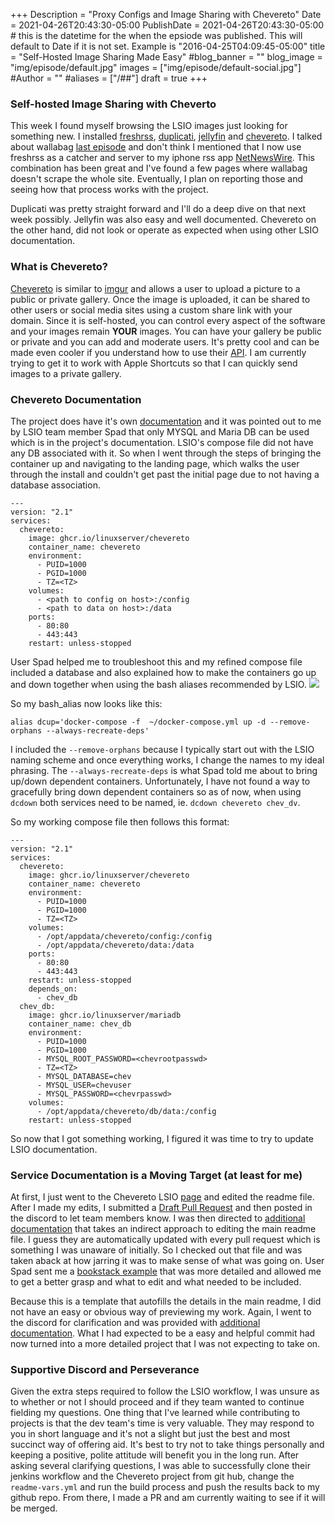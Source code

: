 +++
Description = "Proxy Configs and Image Sharing with Chevereto"
Date = 2021-04-26T20:43:30-05:00
PublishDate = 2021-04-26T20:43:30-05:00 # this is the datetime for the when the epsiode was published. This will default to Date if it is not set. Example is "2016-04-25T04:09:45-05:00"
title = "Self-Hosted Image Sharing Made Easy"
#blog_banner = ""
blog_image = "img/episode/default.jpg"
images = ["img/episode/default-social.jpg"]
#Author = ""
#aliases = ["/##"]
draft = true
+++
### Self-hosted Image Sharing with Cheverto
This week I found myself browsing the LSIO images just looking for something new. I installed [freshrss](), [duplicati](), [jellyfin]() and [chevereto](). I talked about wallabag [last episode]() and don't think I mentioned that I now use freshrss as a catcher and server to my iphone rss app [NetNewsWire](). This combination has been great and I've found a few pages where wallabag doesn't scrape the whole site. Eventually, I plan on reporting those and seeing how that process works with the project.

Duplicati was pretty straight forward and I'll do a deep dive on that next week possibly. Jellyfin was also easy and well documented. Chevereto on the other hand, did not look or operate as expected when using other LSIO documentation.

### What is Chevereto?
[Chevereto](https://chevereto.com/) is similar to [imgur](https://imgur.com/) and allows a user to upload a picture to a public or private gallery. Once the image is uploaded, it can be shared to other users or social media sites using a custom share link with your domain. Since it is self-hosted, you can control every aspect of the software and your images remain **YOUR** images. You can have your gallery be public or private and you can add and moderate users. It's pretty cool and can be made even cooler if you understand how to use their [API](https://v3-docs.chevereto.com/api/#api-key). I am currently trying to get it to work with Apple Shortcuts so that I can quickly send images to a private gallery.

### Chevereto Documentation
The project does have it's own [documentation](https://v3-docs.chevereto.com/setup/system/requirements.html#%F0%9F%93%8C-requirements) and it was pointed out to me by LSIO team member Spad that only MYSQL and Maria DB can be used which is in the project's documentation. LSIO's compose file did not have any DB associated with it. So when I went through the steps of bringing the container up and navigating to the landing page, which walks the user through the install and couldn't get past the initial page due to not having a database association.
```
---
version: "2.1"
services:
  chevereto:
    image: ghcr.io/linuxserver/chevereto
    container_name: chevereto
    environment:
      - PUID=1000
      - PGID=1000
      - TZ=<TZ>
    volumes:
      - <path to config on host>:/config
      - <path to data on host>:/data
    ports:
      - 80:80
      - 443:443
    restart: unless-stopped
```
    
User Spad helped me to troubleshoot this and my refined compose file included a database and also explained how to make the containers go up and down together when using the bash aliases recommended by LSIO.
    ![](/episode/e06/discord.png)

So my bash_alias now looks like this:  
```
alias dcup='docker-compose -f  ~/docker-compose.yml up -d --remove-orphans --always-recreate-deps'
```
I included the `--remove-orphans` because I typically start out with the LSIO naming scheme and once everything works, I change the names to my ideal phrasing. The `--always-recreate-deps` is what Spad told me about to bring up/down dependent containers. Unfortunately, I have not found a way to gracefully bring down dependent containers so as of now, when using `dcdown` both services need to be named, ie. `dcdown chevereto chev_dv`.

So my working compose file then follows this format:
```
---
version: "2.1"
services:
  chevereto:
    image: ghcr.io/linuxserver/chevereto
    container_name: chevereto
    environment:
      - PUID=1000
      - PGID=1000
      - TZ=<TZ>
    volumes:
      - /opt/appdata/chevereto/config:/config
      - /opt/appdata/chevereto/data:/data
    ports:
      - 80:80
      - 443:443
    restart: unless-stopped
    depends_on:
      - chev_db
  chev_db:
    image: ghcr.io/linuxserver/mariadb
    container_name: chev_db
    environment:
      - PUID=1000
      - PGID=1000
      - MYSQL_ROOT_PASSWORD=<chevrootpasswd>
      - TZ=<TZ>
      - MYSQL_DATABASE=chev
      - MYSQL_USER=chevuser
      - MYSQL_PASSWORD=<chevrpasswd>
    volumes:
      - /opt/appdata/chevereto/db/data:/config
    restart: unless-stopped

```
So now that I got something working, I figured it was time to try to update LSIO documentation.

### Service Documentation is a Moving Target (at least for me)
At first, I just went to the Chevereto LSIO [page](https://github.com/linuxserver/docker-chevereto) and edited the readme file. After I made my edits, I submitted a [Draft Pull Request](https://github.com/rastacalavera/docker-chevereto/pull/1) and then posted in the discord to let team members know. I was then directed to [additional documentation](https://github.com/linuxserver/docker-bookstack/blob/master/readme-vars.yml) that takes an indirect approach to editing the main readme file. I guess they are automatically updated with every pull request which is something I was unaware of initially. So I checked out that file and was taken aback at how jarring it was to make sense of what was going on. User Spad sent me a [bookstack example](https://github.com/linuxserver/docker-bookstack/blob/master/readme-vars.yml) that was more detailed and allowed me to get a better grasp and what to edit and what needed to be included.

Because this is a template that autofills the details in the main readme, I did not have an easy or obvious way of previewing my work. Again, I went to the discord for clarification and was provided with [additional documentation](https://github.com/linuxserver/docker-jenkins-builder#running-against-local-project). What I had expected to be a easy and helpful commit had now turned into a more detailed project that I was not expecting to take on.

### Supportive Discord and Perseverance
Given the extra steps required to follow the LSIO workflow, I was unsure as to whether or not I should proceed and if they team wanted to continue fielding my questions. One thing that I've learned while contributing to projects is that the dev team's time is very valuable. They may respond to you in short language and it's not a slight but just the best and most succinct way of offering aid. It's best to try not to take things personally and keeping a positive, polite attitude will benefit you in the long run. After asking several clarifying questions, I was able to successfully clone their jenkins workflow and the Chevereto project from git hub, change the `readme-vars.yml` and run the build process and push the results back to my github repo. From there, I made a PR and am currently waiting to see if it will be merged. 